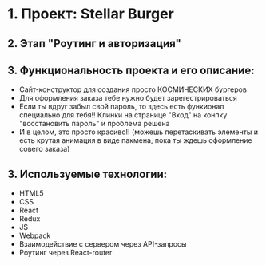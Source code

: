 # 1. Проект: Stellar Burger 
## 2. Этап "Роутинг и авторизация"
## 3. Функциональность проекта и его описание:
   * Сайт-конструктор для создания просто КОСМИЧЕСКИХ бургеров<br>
   * Для оформления заказа тебе нужно будет зарегестрироваться 
   * Если ты вдруг забыл свой пароль, то здесь есть функионал специально для тебя!! Клинки на странице "Вход" на конпку "восстановить пароль" и проблема решена
   * И в целом, это просто красиво!! (можешь перетаскивать элементы и есть крутая анимация в виде пакмена, пока ты ждешь оформление совего заказа)

## 3. Используемые технологии: 
   * HTML5
   * CSS
   * React
   * Redux
   * JS
   * Webpack
   * Взаимодействие с сервером через API-запросы
   * Роутинг через React-router
